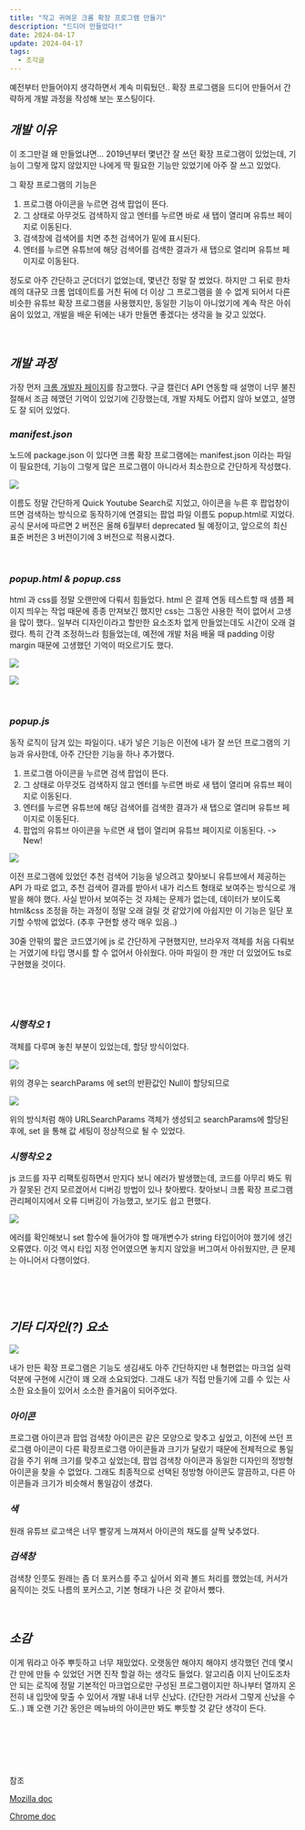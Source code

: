 ```yaml
---
title: "작고 귀여운 크롬 확장 프로그램 만들기"
description: "드디어 만들었다!"
date: 2024-04-17
update: 2024-04-17
tags:
  - 조각글
---
```


예전부터 만들어야지 생각하면서 계속 미뤄뒀던.. 확장 프로그램을 드디어 만들어서 간략하게 개발 과정을 작성해 보는 포스팅이다.

## _**개발 이유**_

이 조그만걸 왜 만들었냐면... 2019년부터 몇년간 잘 쓰던 확장 프로그램이 있었는데, 기능이 그렇게 많지 않았지만 나에게 딱 필요한 기능만 있었기에 아주 잘 쓰고 있었다.

그 확장 프로그램의 기능은

1.  프로그램 아이콘을 누르면 검색 팝업이 뜬다.
2.  그 상태로 아무것도 검색하지 않고 엔터를 누르면 바로 새 탭이 열리며 유튜브 페이지로 이동된다.
3.  검색창에 검색어를 치면 추천 검색어가 밑에 표시된다.
4.  엔터를 누르면 유튜브에 해당 검색어를 검색한 결과가 새 탭으로 열리며 유튜브 페이지로 이동된다.

정도로 아주 간단하고 군더더기 없었는데, 몇년간 정말 잘 썼었다. 하지만 그 뒤로 한차례의 대규모 크롬 업데이트를 거친 뒤에 더 이상 그 프로그램을 쓸 수 없게 되어서 다른 비슷한 유튜브 확장 프로그램을 사용했지만, 동일한 기능이 아니었기에 계속 작은 아쉬움이 있었고, 개발을 배운 뒤에는 내가 만들면 좋겠다는 생각을 늘 갖고 있었다.

&nbsp;

## _**개발 과정**_

가장 먼저 [크롬 개발자 페이지](https://developer.chrome.com/docs/extensions?hl=ko&_gl=1*14e8fz3*_up*MQ..*_ga*MTY4MDgxMTk5LjE3MTMyNzAyMzA.*_ga_H1Y3PXZW9Q*MTcxMzI3MDIyOS4xLjAuMTcxMzI3MDIyOS4wLjAuMA.. "크롬 개발자 페이지")를 참고했다. 구글 캘린더 API 연동할 때 설명이 너무 불친절해서 조금 헤맸던 기억이 있었기에 긴장했는데, 개발 자체도 어렵지 않아 보였고, 설명도 잘 되어 있었다.

### _**manifest.json**_

노드에 package.json 이 있다면 크롬 확장 프로그램에는 manifest.json 이라는 파일이 필요한데, 기능이 그렇게 많은 프로그램이 아니라서 최소한으로 간단하게 작성했다.

![](img1.png)

이름도 정말 간단하게 Quick Youtube Search로 지었고, 아이콘을 누른 후 팝업창이 뜨면 검색하는 방식으로 동작하기에 연결되는 팝업 파일 이름도 popup.html로 지었다. 공식 문서에 따르면 2 버전은 올해 6월부터 deprecated 될 예정이고, 앞으로의 최신 표준 버전은 3 버전이기에 3 버전으로 적용시켰다.

&nbsp;

### _**popup.html & popup.css**_

html 과 css를 정말 오랜만에 다뤄서 힘들었다. html 은 결제 연동 테스트할 때 샘플 페이지 띄우는 작업 때문에 종종 만져보긴 했지만 css는 그동안 사용한 적이 없어서 고생을 많이 했다.. 일부러 디자인이라고 할만한 요소조차 없게 만들었는데도 시간이 오래 걸렸다. 특히 간격 조정하느라 힘들었는데, 예전에 개발 처음 배울 때 padding 이랑 margin 때문에 고생했던 기억이 떠오르기도 했다.

![](img2.png)

![](img3.png)

&nbsp;

### _**popup.js**_

동작 로직이 담겨 있는 파일이다. 내가 넣은 기능은 이전에 내가 잘 쓰던 프로그램의 기능과 유사한데, 아주 간단한 기능을 하나 추가했다.

1.  프로그램 아이콘을 누르면 검색 팝업이 뜬다.
2.  그 상태로 아무것도 검색하지 않고 엔터를 누르면 바로 새 탭이 열리며 유튜브 페이지로 이동된다.
3.  엔터를 누르면 유튜브에 해당 검색어를 검색한 결과가 새 탭으로 열리며 유튜브 페이지로 이동된다.
4.  팝업의 유튜브 아이콘을 누르면 새 탭이 열리며 유튜브 페이지로 이동된다. -> New!

![](img4.png)

이전 프로그램에 있었던 추천 검색어 기능을 넣으려고 찾아보니 유튜브에서 제공하는 API 가 따로 없고, 추천 검색어 결과를 받아서 내가 리스트 형태로 보여주는 방식으로 개발을 해야 했다. 사실 받아서 보여주는 것 자체는 문제가 없는데, 데이터가 보이도록 html&css 조정을 하는 과정이 정말 오래 걸릴 것 같았기에 아쉽지만 이 기능은 일단 포기할 수밖에 없었다. (추후 구현할 생각 매우 있음..)

30줄 안팎의 짧은 코드였기에 js 로 간단하게 구현했지만, 브라우저 객체를 처음 다뤄보는 거였기에 타입 명시를 할 수 없어서 아쉬웠다. 아마 파일이 한 개만 더 있었어도 ts로 구현했을 것이다.

&nbsp;

&nbsp;

### _**시행착오 1**_

객체를 다루며 놓친 부분이 있었는데, 할당 방식이었다.

![](img5.png)

위의 경우는 searchParams 에 set의 반환값인 Null이 할당되므로

![](img6.png)

위의 방식처럼 해야 URLSearchParams 객체가 생성되고 searchParams에 할당된 후에, set 을 통해 값 세팅이 정상적으로 될 수 있었다.

### _**시행착오 2**_

js 코드를 자꾸 리팩토링하면서 만지다 보니 에러가 발생했는데, 코드를 아무리 봐도 뭐가 잘못된 건지 모르겠어서 디버깅 방법이 있나 찾아봤다. 찾아보니 크롬 확장 프로그램 관리페이지에서 오류 디버깅이 가능했고, 보기도 쉽고 편했다.

![](img7.png)

에러를 확인해보니 set 함수에 들어가야 할 매개변수가 string 타입이어야 했기에 생긴 오류였다. 이것 역시 타입 지정 언어였으면 놓치지 않았을 버그여서 아쉬웠지만, 큰 문제는 아니어서 다행이었다.

&nbsp;

&nbsp;

## _**기타 디자인(?) 요소**_

![](img8.png)

내가 만든 확장 프로그램은 기능도 생김새도 아주 간단하지만 내 형편없는 마크업 실력 덕분에 구현에 시간이 꽤 오래 소요되었다. 그래도 내가 직접 만들기에 고를 수 있는 사소한 요소들이 있어서 소소한 즐거움이 되어주었다.

### _**아이콘**_

프로그램 아이콘과 팝업 검색창 아이콘은 같은 모양으로 맞추고 싶었고, 이전에 쓰던 프로그램 아이콘이 다른 확장프로그램 아이콘들과 크기가 달랐기 때문에 전체적으로 통일감을 주기 위해 크기를 맞추고 싶었는데, 팝업 검색창 아이콘과 동일한 디자인의 정방형 아이콘을 찾을 수 없었다. 그래도 최종적으로 선택된 정방형 아이콘도 깔끔하고, 다른 아이콘들과 크기가 비슷해서 통일감이 생겼다.

### _**색**_

원래 유튜브 로고색은 너무 빨갛게 느껴져서 아이콘의 채도를 살짝 낮추었다.

### _**검색창**_

검색창 인풋도 원래는 좀 더 포커스를 주고 싶어서 외곽 볼드 처리를 했었는데, 커서가 움직이는 것도 나름의 포커스고, 기본 형태가 나은 것 같아서 뺐다.
&nbsp;

&nbsp;

## _**소감**_

이게 뭐라고 아주 뿌듯하고 너무 재밌었다. 오랫동안 해야지 해야지 생각했던 건데 몇시간 만에 만들 수 있었던 거면 진작 할걸 하는 생각도 들었다. 알고리즘 이지 난이도조차 안 되는 로직에 정말 기본적인 마크업으로만 구성된 프로그램이지만 하나부터 열까지 온전히 내 입맛에 맞출 수 있어서 개발 내내 너무 신났다. (간단한 거라서 그렇게 신났을 수도..) 꽤 오랜 기간 동안은 메뉴바의 아이콘만 봐도 뿌듯할 것 같단 생각이 든다.

&nbsp;

&nbsp;

&nbsp;

참조

[Mozilla doc](https://developer.mozilla.org/en-US/docs/Mozilla/Add-ons/WebExtensions/manifest.json)

[Chrome doc](https://developer.chrome.com/docs/extensions?hl=ko&_gl=1*14e8fz3*_up*MQ..*_ga*MTY4MDgxMTk5LjE3MTMyNzAyMzA.*_ga_H1Y3PXZW9Q*MTcxMzI3MDIyOS4xLjAuMTcxMzI3MDIyOS4wLjAuMA..)
